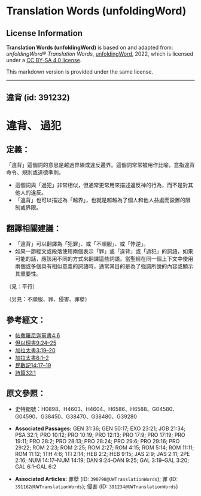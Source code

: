 # Translation Words (unfoldingWord)

## License Information

**Translation Words (unfoldingWord)** is based on and adapted from: _unfoldingWord® Translation Words_, [unfoldingWord](https://unfoldingword.org/utw), 2022, which is licensed under a [CC BY-SA 4.0 license](https://creativecommons.org/licenses/by-sa/4.0/legalcode.en).

This markdown version is provided under the same license.



--------------------------------

## 違背 (id: 391232)

違背、 過犯
======

定義：
---

「違背」這個詞的意思是越過界線或違反邊界。這個詞常常被用作比喻，意指違背命令、規則或道德準則。

* 這個詞與「過犯」非常相似，但通常更常用來描述違反神的行為，而不是對其他人的違反。
* 「違背」也可以描述為「越界」，也就是超越為了個人和他人益處而設置的限制或界限。

翻譯相關建議：
-------

* 「違背」可以翻譯為「犯罪」、或「不順服」、或「悖逆」。
* 如果一節經文或段落使用兩個表示「罪」或「違背」或「過犯」的詞語，如果可能的話，應該用不同的方式來翻譯這些詞語。當聖經在同一個上下文中使用兩個或多個具有相似意義的詞語時，通常其目的是為了強調所說的內容或顯示其重要性。

（見：平行）

（另見：不順服、罪、侵害、罪孽）

參考經文：
-----

* [帖撒羅尼迦前書4:6](https://ref.ly/1Thess4:6)
* [但以理書9:24–25](https://ref.ly/Dan9:24-Dan9:25)
* [加拉太書3:19–20](https://ref.ly/Gal3:19-Gal3:20)
* [加拉太書6:1–2](https://ref.ly/Gal6:1-Gal6:2)
* [民數記14:17–19](https://ref.ly/Num14:17-Num14:19)
* [詩篇32:1](https://ref.ly/Ps32:1)

原文參照：
-----

* 史特朗號：H0898、H4603、H4604、H6586、H6588、G04580、G04590、G38450、G38470、G38480、G39280

* **Associated Passages:** GEN 31:36; GEN 50:17; EXO 23:21; JOB 21:34; PSA 32:1; PRO 10:12; PRO 10:19; PRO 12:13; PRO 17:9; PRO 17:19; PRO 19:11; PRO 28:2; PRO 28:13; PRO 28:24; PRO 29:6; PRO 29:16; PRO 29:22; ROM 2:23; ROM 2:25; ROM 2:27; ROM 4:15; ROM 5:14; ROM 11:11; ROM 11:12; 1TH 4:6; 1TI 2:14; HEB 2:2; HEB 9:15; JAS 2:9; JAS 2:11; 2PE 2:16; NUM 14:17–NUM 14:19; DAN 9:24–DAN 9:25; GAL 3:19–GAL 3:20; GAL 6:1–GAL 6:2
* **Associated Articles:** 罪孽 (ID: `390798@UWTranslationWords`); 罪 (ID: `391162@UWTranslationWords`); 侵害 (ID: `391234@UWTranslationWords`)

